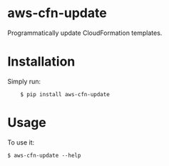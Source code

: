 # aws-cfn-update

Programmatically update CloudFormation templates.


# Installation

Simply run:

```
    $ pip install aws-cfn-update
```


# Usage

To use it:

    $ aws-cfn-update --help


